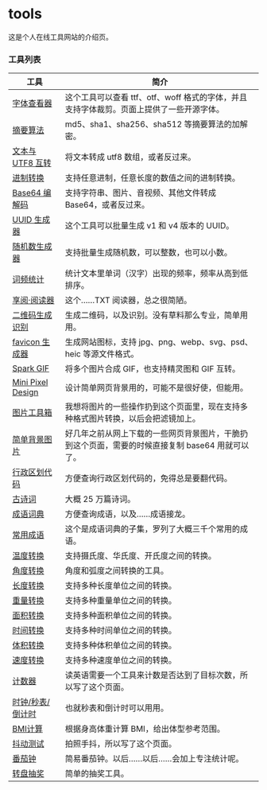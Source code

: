 # tools

这是个人在线工具网站的介绍页。

### 工具列表

|工具|简介|
|--|--|
|[字体查看器](https://dowhat.net/zh-CN/service/font)|这个工具可以查看 ttf、otf、woff 格式的字体，并且支持字体裁剪。页面上提供了一些开源字体。|
|[摘要算法](https://dowhat.net/zh-CN/service/digest)|md5、sha1、sha256、sha512 等摘要算法的加解密。|
|[文本与 UTF8 互转](https://dowhat.net/zh-CN/service/utf8)|将文本转成 utf8 数组，或者反过来。|
|[进制转换](https://dowhat.net/zh-CN/service/base-converter)|支持任意进制，任意长度的数值之间的进制转换。|
|[Base64 编解码](https://dowhat.net/zh-CN/service/base64)|支持字符串、图片、音视频、其他文件转成 Base64，或者反过来。|
|[UUID 生成器](https://dowhat.net/zh-CN/service/uuid)|这个工具可以批量生成 v1 和 v4 版本的 UUID。|
|[随机数生成器](https://dowhat.net/zh-CN/service/random-number)|支持批量生成随机数，可以整数，也可以小数。|
|[词频统计](https://dowhat.net/zh-CN/service/word-count)|统计文本里单词（汉字）出现的频率，频率从高到低排序。|
|[享阅·阅读器](https://reader.dowhat.top)|这个……TXT 阅读器，总之很简陋。|
|[二维码生成识别](https://dowhat.net/zh-CN/service/qrcode)|生成二维码，以及识别。没有草料那么专业，简单用用。|
|[favicon 生成器](https://dowhat.net/zh-CN/service/favicon)|生成网站图标，支持 jpg、png、webp、svg、psd、heic 等源文件格式。|
|[Spark GIF](https://spark-gif.dowhat.top)|将多个图片合成 GIF，也支持精灵图和 GIF 互转。|
|[Mini Pixel Design](https://dowhat.net/zh-CN/service/mini-pixel-design)|设计简单网页背景用的，可能不是很好使，但能用。|
|[图片工具箱](https://dowhat.net/zh-CN/service/image-tools)|我想将图片的一些操作扔到这个页面里，现在支持多种格式图片转换，以后会把滤镜加上。|
|[简单背景图片](https://dowhat.net/zh-CN/service/mini-background-images)|好几年之前从网上下载的一些网页背景图片，干脆扔到这个页面，需要的时候直接复制 base64 用就可以了。|
|[行政区划代码](https://dowhat.net/zh-CN/service/area-code)|方便查询行政区划代码的，免得总是要翻代码。|
|[古诗词](https://dowhat.net/zh-CN/service/poem)|大概 25 万篇诗词。|
|[成语词典](https://dowhat.net/zh-CN/service/idiom)|方便查询成语，以及……成语接龙。|
|[常用成语](https://dowhat.net/zh-CN/service/usual-idiom)|这个是成语词典的子集，罗列了大概三千个常用的成语。|
|[温度转换](https://dowhat.net/zh-CN/service/temperature-converter)|支持摄氏度、华氏度、开氏度之间的转换。|
|[角度转换](https://dowhat.net/zh-CN/service/angle-converter)|角度和弧度之间转换的工具。|
|[长度转换](https://dowhat.net/zh-CN/service/length-converter)|支持多种长度单位之间的转换。|
|[重量转换](https://dowhat.net/zh-CN/service/weight-converter)|支持多种重量单位之间的转换。|
|[面积转换](https://dowhat.net/zh-CN/service/area-converter)|支持多种面积单位之间的转换。|
|[时间转换](https://dowhat.net/zh-CN/service/time-converter)|支持多种时间单位之间的转换。|
|[体积转换](https://dowhat.net/zh-CN/service/cubage-converter)|支持多种体积单位之间的转换。|
|[速度转换](https://dowhat.net/zh-CN/service/speed-converter)|支持多种速度单位之间的转换。|
|[计数器](https://dowhat.net/zh-CN/service/counter)|读英语需要一个工具来计数是否达到了目标次数，所以写了这个页面。|
|[时钟/秒表/倒计时](https://dowhat.net/zh-CN/service/time)|也就秒表和倒计时可以用用。|
|[BMI计算](https://dowhat.net/zh-CN/service/bmi)|根据身高体重计算 BMI，给出体型参考范围。|
|[抖动测试](https://dowhat.net/zh-CN/service/shake-test)|拍照手抖，所以写了这个页面。|
|[番茄钟](https://dowhat.net/zh-CN/service/tomato-timer)|简易番茄钟。以后……以后……会加上专注统计呢。|
|[转盘抽奖](https://dowhat.net/zh-CN/service/prize-wheel)|简单的抽奖工具。|
